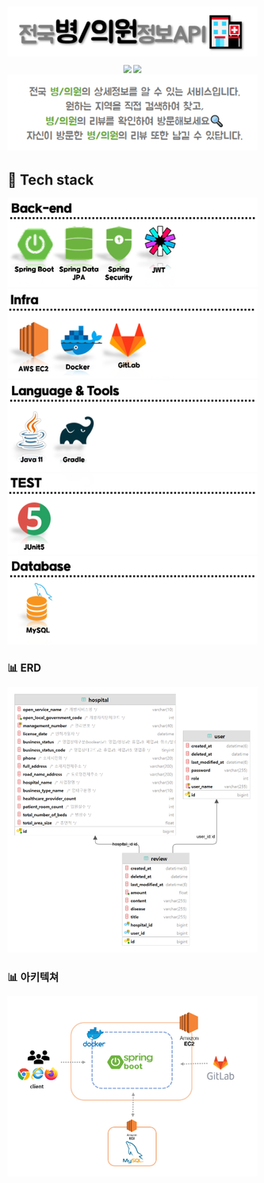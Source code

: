 <div align="center">

![](img/전국병의원정보API_title.png)    

<a href="http://ec2-13-209-66-87.ap-northeast-2.compute.amazonaws.com:8081/swagger-ui/"><img src="https://img.shields.io/badge/swagger-4285F4?style=flat&logo=Google Chrome&logoColor=white" /></a>
<a href="http://ec2-13-209-66-87.ap-northeast-2.compute.amazonaws.com:8081/home"><img src="https://img.shields.io/badge/national_hospitals-83B81A?style=flat&logo=Google Chrome&logoColor=white" /></a>    
![](img/전국병의원정보API_content.png)
</div>

# 📌 Tech stack

![](img/back_end.png)     
![](img/infra.png)    
![](img/tools.png)    
![](img/test.png)    
![](img/database.png)

## 📊 ERD
![](img/전국병의원정보_erd.png)

## 📊 아키텍쳐
![](img/전국병의원정보_아키텍쳐.png)